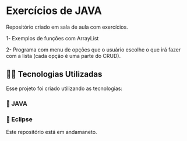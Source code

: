 # Exercícios de JAVA
Repositório criado em sala de aula com exercícios. 

1- Exemplos de funções com ArrayList

2- Programa com menu de opções que o usuário escolhe o que irá fazer com a lista (cada opção é uma parte do CRUD). 

## 👨‍💻️ Tecnologias Utilizadas
Esse projeto foi criado utilizando as tecnologias:
### :small_blue_diamond:  JAVA
### :small_blue_diamond: Eclipse

Este repositório está em andamaneto. 
